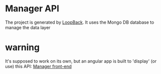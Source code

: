 # Manager API

The project is generated by [LoopBack](http://loopback.io).
It uses the Mongo DB database to manage the data layer

# warning
It's supposed to work on its own, but an angular app is built to 'display' (or use) this API: [Manager front-end](https://github.com/JulianH99/angular-loopback-frontend)

